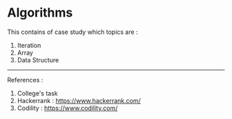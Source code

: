 # Algorithms

This contains of case study which topics are :
1. Iteration
2. Array
3. Data Structure

----------------------------
References :
1. College's task
2. Hackerrank : https://www.hackerrank.com/
3. Codility : https://www.codility.com/
